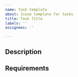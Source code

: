 ```yaml
---
name: Task template
about: Issue template for tasks
title: Task Title
labels: ''
assignees: ''

---
```


## Description

## Requirements
